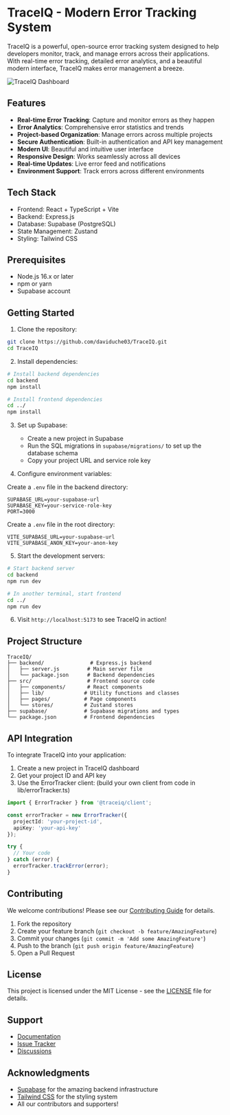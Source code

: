 # TraceIQ - Modern Error Tracking System

TraceIQ is a powerful, open-source error tracking system designed to help developers monitor, track, and manage errors across their applications. With real-time error tracking, detailed error analytics, and a beautiful modern interface, TraceIQ makes error management a breeze.

![TraceIQ Dashboard](path-to-dashboard-screenshot.png)

## Features

- **Real-time Error Tracking**: Capture and monitor errors as they happen
- **Error Analytics**: Comprehensive error statistics and trends
- **Project-based Organization**: Manage errors across multiple projects
- **Secure Authentication**: Built-in authentication and API key management
- **Modern UI**: Beautiful and intuitive user interface
- **Responsive Design**: Works seamlessly across all devices
- **Real-time Updates**: Live error feed and notifications
- **Environment Support**: Track errors across different environments

## Tech Stack

- Frontend: React + TypeScript + Vite
- Backend: Express.js
- Database: Supabase (PostgreSQL)
- State Management: Zustand
- Styling: Tailwind CSS

## Prerequisites

- Node.js 16.x or later
- npm or yarn
- Supabase account

## Getting Started

1. Clone the repository:
```bash
git clone https://github.com/daviduche03/TraceIQ.git
cd TraceIQ
```

2. Install dependencies:
```bash
# Install backend dependencies
cd backend
npm install

# Install frontend dependencies
cd ../
npm install
```

3. Set up Supabase:
   - Create a new project in Supabase
   - Run the SQL migrations in `supabase/migrations/` to set up the database schema
   - Copy your project URL and service role key

4. Configure environment variables:

Create a `.env` file in the backend directory:
```env
SUPABASE_URL=your-supabase-url
SUPABASE_KEY=your-service-role-key
PORT=3000
```

Create a `.env` file in the root directory:
```env
VITE_SUPABASE_URL=your-supabase-url
VITE_SUPABASE_ANON_KEY=your-anon-key
```

5. Start the development servers:

```bash
# Start backend server
cd backend
npm run dev

# In another terminal, start frontend
cd ../
npm run dev
```

6. Visit `http://localhost:5173` to see TraceIQ in action!

## Project Structure

```
TraceIQ/
├── backend/               # Express.js backend
│   ├── server.js         # Main server file
│   └── package.json      # Backend dependencies
├── src/                  # Frontend source code
│   ├── components/       # React components
│   ├── lib/             # Utility functions and classes
│   ├── pages/           # Page components
│   └── stores/          # Zustand stores
├── supabase/            # Supabase migrations and types
└── package.json         # Frontend dependencies
```

## API Integration

To integrate TraceIQ into your application:

1. Create a new project in TraceIQ dashboard
2. Get your project ID and API key
3. Use the ErrorTracker client: (build your own client from code in lib/errorTracker.ts)

```typescript
import { ErrorTracker } from '@traceiq/client';

const errorTracker = new ErrorTracker({
  projectId: 'your-project-id',
  apiKey: 'your-api-key'
});

try {
  // Your code
} catch (error) {
  errorTracker.trackError(error);
}
```

## Contributing

We welcome contributions! Please see our [Contributing Guide](CONTRIBUTING.md) for details.

1. Fork the repository
2. Create your feature branch (`git checkout -b feature/AmazingFeature`)
3. Commit your changes (`git commit -m 'Add some AmazingFeature'`)
4. Push to the branch (`git push origin feature/AmazingFeature`)
5. Open a Pull Request

## License

This project is licensed under the MIT License - see the [LICENSE](LICENSE) file for details.

## Support

- [Documentation](docs/README.md)
- [Issue Tracker](https://github.com/daviduche03/TraceIQ/issues)
- [Discussions](https://github.com/daviduche03/TraceIQ/discussions)

## Acknowledgments

- [Supabase](https://supabase.io/) for the amazing backend infrastructure
- [Tailwind CSS](https://tailwindcss.com/) for the styling system
- All our contributors and supporters!
